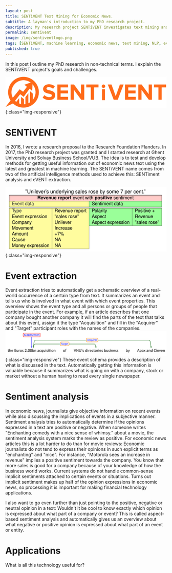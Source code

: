```yaml
---
layout: post
title: SENTiVENT Text Mining for Economic News.
subtitle: A layman's introduction to my PhD research project.
description: My research project SENTiVENT investigates text mining and machine learning for economic news.
permalink: sentivent
image: /img/sentiventlogo.png
tags: [SENTiVENT, machine learning, economic news, text mining, NLP, event extraction, sentiment analysis]
published: true
---
```

In this post I outline my PhD research in non-technical terms.
I explain the SENTiVENT project's goals and challenges.

![SENTiVENT logo](/img/sentiventlogotextnobackground.png){:class="img-responsive"}

# SENTiVENT
In 2016, I wrote a research proposal to the Research Foundation Flanders.
In 2017, the PhD research project was granted and I started research at Ghent
University and Solvay Business School/VUB.
The idea is to test and develop methods for getting useful information out of
economic news text using the latest and greatest in machine learning.
The SENTiVENT name comes from two of the artificial intelligence methods used to achieve this:
SENTiment analysis and eVENT extraction.

![SENTiVENT example output](/img/sentiventoutputexample.png){:class="img-responsive"}

# Event extraction
Event extraction tries to automatically get a schematic overview of a real-world occurrence of a certain type from text.
It summarizes an event and tells us who is involved in what event with which event properties.
This overview shows the event type and all persons or groups of people that participate in the event.
For example, if an article describes that one company bought another company it will find the parts of the text that talks about this event,
assign it the type "Acquisition" and fill in the "Acquirer" and "Target" participant roles with the names of the companies.
![Event extraction example](/img/sentiventeventextractionexample.png){:class="img-responsive"}
These event schema provides a description of what is discussed in the text.
Automatically getting this information is valuable because it summarizes what is going on with a company, stock or market without a human having to read every single newspaper.

# Sentiment analysis
In economic news, journalists give objective information on recent events while also discussing the implications of events in a subjective manner.
Sentiment analysis tries to automatically determine if the opinions expressed in a text are positive or negative.
When someone writes "Enchanting comedy with a nice sense of whimsy." about a movie, the sentiment analysis system marks the review as positive.
For economic news articles this is a lot harder to do than for movie reviews:
Economic journalists do not tend to express their opinions in such explicit terms as "enchanting" and "nice".
For instance, "Motorola sees an increase in revenue" implies a positive sentiment towards the company.
You know that more sales is good for a company because of your knowledge of how the business world works.
Current systems do not handle common-sense implicit sentiments attached to certain events or situations.
Turns out implicit sentiment makes up half of the opinion expressions in economic news, so processing it is important for making financial technology applications.

I also want to go even further than just pointing to the positive, negative or neutral opinion in a text:
Wouldn't it be cool to know exactly which opinion is expressed about what part of a company or event?
This is called aspect-based sentiment analysis and automatically gives us an overview about what negative or positive opinion is expressed about what part of an event or entity.

# Applications
What is all this technology useful for?
